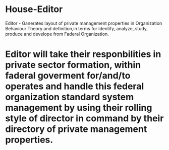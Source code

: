# House-Editor
Editor - Ganerates layout of private management properties in Organization Behaviour Theory and definition,in terms for identify,.analyze,.study, produce and develope from Faderal Organization.
# Editor will take their responbilities in private sector formation, within faderal goverment for/and/to operates and handle this federal organization standard system management by using their rolling style of director in command by their directory of private management properties.

